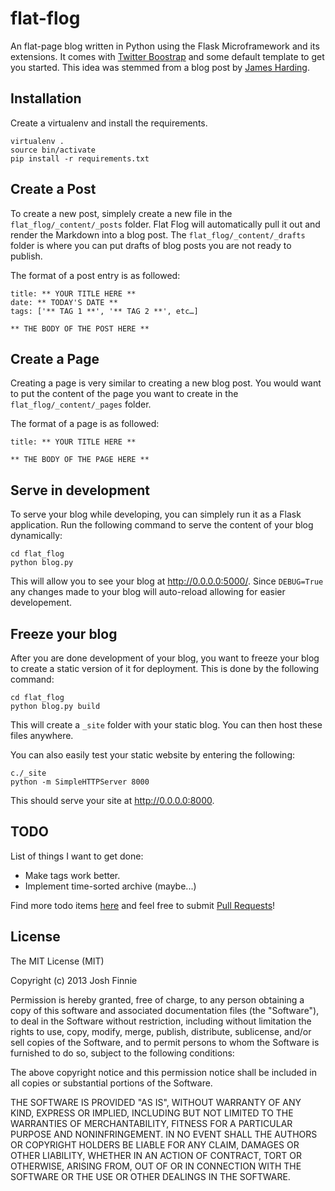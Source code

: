 flat-flog
=========

An flat-page blog written in Python using the Flask Microframework and its extensions. It comes with [Twitter Boostrap](https://getbootstrap.com) and some default template to get you started. This idea was stemmed from a blog post by [James Harding](http://www.jamesharding.ca/posts/simple-static-markdown-blog-in-flask/).


Installation
------------

Create a virtualenv and install the requirements.

    virtualenv .
    source bin/activate
    pip install -r requirements.txt

Create a Post
-------------

To create a new post, simplely create a new file in the `flat_flog/_content/_posts` folder. Flat Flog will automatically pull it out and render the Markdown into a blog post. The `flat_flog/_content/_drafts` folder is where you can put drafts of blog posts you are not ready to publish.

The format of a post entry is as followed:

    title: ** YOUR TITLE HERE **
    date: ** TODAY'S DATE **
    tags: ['** TAG 1 **', '** TAG 2 **', etc…]

    ** THE BODY OF THE POST HERE **

Create a Page
-------------

Creating a page is very similar to creating a new blog post. You would want to put the content of the page you want to create in the `flat_flog/_content/_pages` folder.

The format of a page is as followed:

    title: ** YOUR TITLE HERE **

    ** THE BODY OF THE PAGE HERE **

Serve in development
--------------------

To serve your blog while developing, you can simplely run it as a Flask application. Run the following command to serve the content of your blog dynamically:

    cd flat_flog
    python blog.py

This will allow you to see your blog at <http://0.0.0.0:5000/>. Since `DEBUG=True` any changes made to your blog will auto-reload allowing for easier developement.

Freeze your blog
----------------

After you are done development of your blog, you want to freeze your blog to create a static version of it for deployment. This is done by the following command:

    cd flat_flog
    python blog.py build

This will create a `_site` folder with your static blog. You can then host these files anywhere.

You can also easily test your static website by entering the following:

    c./_site
    python -m SimpleHTTPServer 8000

This should serve your site at <http://0.0.0.0:8000>.

TODO
----

List of things I want to get done:

* Make tags work better.
* Implement time-sorted archive (maybe...)

Find more todo items [here](https://github.com/joshfinnie/flat-flog/issues) and feel free to submit [Pull Requests](https://github.com/joshfinnie/flat-flog/pulls)!

License
-------

The MIT License (MIT)

Copyright (c) 2013 Josh Finnie

Permission is hereby granted, free of charge, to any person obtaining a copy of
this software and associated documentation files (the "Software"), to deal in
the Software without restriction, including without limitation the rights to
use, copy, modify, merge, publish, distribute, sublicense, and/or sell copies of
the Software, and to permit persons to whom the Software is furnished to do so,
subject to the following conditions:

The above copyright notice and this permission notice shall be included in all
copies or substantial portions of the Software.

THE SOFTWARE IS PROVIDED "AS IS", WITHOUT WARRANTY OF ANY KIND, EXPRESS OR
IMPLIED, INCLUDING BUT NOT LIMITED TO THE WARRANTIES OF MERCHANTABILITY, FITNESS
FOR A PARTICULAR PURPOSE AND NONINFRINGEMENT. IN NO EVENT SHALL THE AUTHORS OR
COPYRIGHT HOLDERS BE LIABLE FOR ANY CLAIM, DAMAGES OR OTHER LIABILITY, WHETHER
IN AN ACTION OF CONTRACT, TORT OR OTHERWISE, ARISING FROM, OUT OF OR IN
CONNECTION WITH THE SOFTWARE OR THE USE OR OTHER DEALINGS IN THE SOFTWARE.
